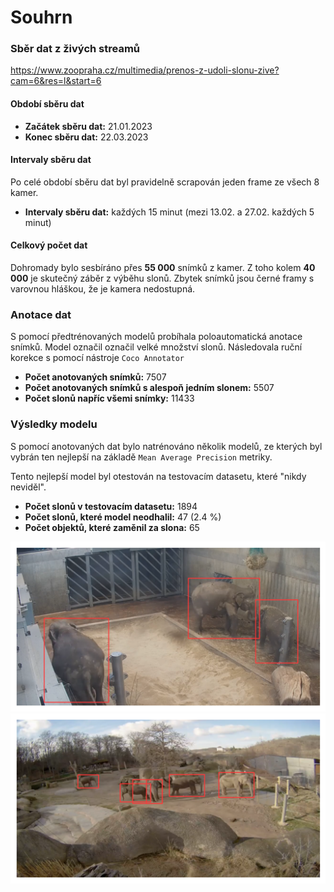 # Souhrn

### Sběr dat z živých streamů
https://www.zoopraha.cz/multimedia/prenos-z-udoli-slonu-zive?cam=6&res=l&start=6

#### Období sběru dat

- **Začátek sběru dat:** 21.01.2023
- **Konec sběru dat:** 22.03.2023

#### Intervaly sběru dat
Po celé období sběru dat byl pravidelně scrapován jeden frame ze všech 8 kamer.
- **Intervaly sběru dat:** každých 15 minut (mezi 13.02. a 27.02. každých 5 minut)


#### Celkový počet dat

Dohromady bylo sesbíráno přes **55 000** snímků z kamer. Z toho kolem **40 000** je skutečný záběr z výběhu slonů. Zbytek snímků jsou černé framy s varovnou hláškou, že je kamera nedostupná.

### Anotace dat

S pomocí předtrénovaných modelů probíhala poloautomatická anotace snímků. Model označil označil velké množství slonů. Následovala ruční korekce s pomocí nástroje `Coco Annotator`

- **Počet anotovaných snímků:** 7507
- **Počet anotovaných snímků s alespoň jedním slonem:** 5507
- **Počet slonů napříc všemi snímky:** 11433

### Výsledky modelu

S pomocí anotovaných dat bylo natrénováno několik modelů, ze kterých byl vybrán ten nejlepší na základě `Mean Average Precision` metriky.

Tento nejlepší model byl otestován na testovacím datasetu, které "nikdy neviděl".

- **Počet slonů v testovacím datasetu:** 1894
- **Počet slonů, které model neodhalil:** 47 (2.4 %)
- **Počet objektů, které zaměnil za slona:** 65

![](in.png)   ![](out.png)






